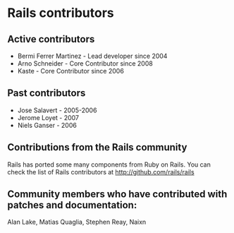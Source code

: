 # Rails contributors

## Active contributors

* Bermi Ferrer Martinez - Lead developer    since 2004
* Arno Schneider        - Core Contributor  since 2008
* Kaste                 - Core Contributor  since 2006

## Past contributors

- Jose Salavert - 2005-2006
- Jerome Loyet  - 2007
- Niels Ganser  - 2006

## Contributions from the Rails community

Rails has ported some many components from Ruby on Rails. You can check the list of Rails contributors at http://github.com/rails/rails


## Community members who have contributed with patches and documentation:

Alan Lake, Matias Quaglia, Stephen Reay, Naixn


